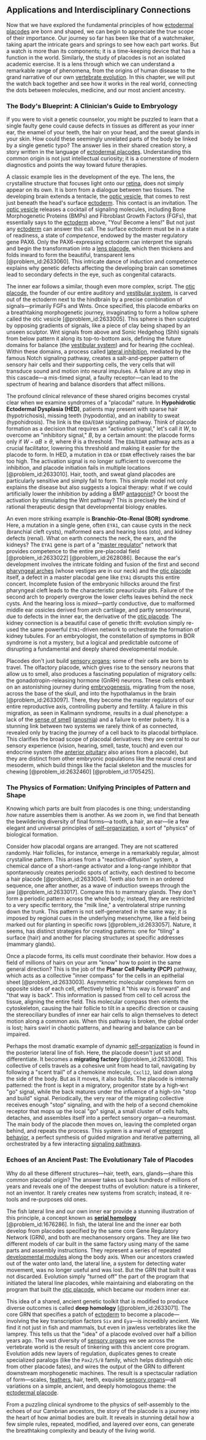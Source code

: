 ## Applications and Interdisciplinary Connections

Now that we have explored the fundamental principles of how [ectodermal placodes](@article_id:201098) are born and shaped, we can begin to appreciate the true scope of their importance. Our journey so far has been like that of a watchmaker, taking apart the intricate gears and springs to see how each part works. But a watch is more than its components; it is a time-keeping device that has a function in the world. Similarly, the study of placodes is not an isolated academic exercise. It is a lens through which we can understand a remarkable range of phenomena, from the origins of human disease to the grand narrative of our own [vertebrate evolution](@article_id:144524). In this chapter, we will put the watch back together and see how it works in the real world, connecting the dots between molecules, medicine, and our most ancient ancestry.

### The Body's Blueprint: A Clinician's Guide to Embryology

If you were to visit a genetic counselor, you might be puzzled to learn that a single faulty gene could cause defects in tissues as different as your inner ear, the enamel of your teeth, the hair on your head, and the sweat glands in your skin. How could these seemingly unrelated parts of the body be linked by a single genetic typo? The answer lies in their shared creation story, a story written in the language of [ectodermal placodes](@article_id:201098). Understanding this common origin is not just intellectual curiosity; it is a cornerstone of modern diagnostics and points the way toward future therapies.

A classic example lies in the development of the eye. The lens, the crystalline structure that focuses light onto our [retina](@article_id:147917), does not simply appear on its own. It is born from a dialogue between two tissues. The developing brain extends a tentacle, the [optic vesicle](@article_id:274837), that comes to rest just beneath the head's surface [ectoderm](@article_id:139845). This contact is an invitation. The [optic vesicle](@article_id:274837) releases a cocktail of signaling molecules, including Bone Morphogenetic Proteins (BMPs) and Fibroblast Growth Factors (FGFs), that essentially says to the [ectoderm](@article_id:139845) above, "You! Become a lens!" But not just any [ectoderm](@article_id:139845) can answer this call. The surface ectoderm must be in a state of readiness, a state of *competence*, endowed by the master regulatory gene PAX6. Only the PAX6-expressing ectoderm can interpret the signals and begin the transformation into a [lens placode](@article_id:271243), which then thickens and folds inward to form the beautiful, transparent lens [@problem_id:2633060]. This intricate dance of induction and competence explains why genetic defects affecting the developing brain can sometimes lead to secondary defects in the eye, such as congenital cataracts.

The inner ear follows a similar, though even more complex, script. The [otic placode](@article_id:267585), the founder of our entire auditory and [vestibular system](@article_id:153385), is carved out of the ectoderm next to the hindbrain by a precise combination of signals—primarily FGFs and Wnts. Once specified, this placode embarks on a breathtaking morphogenetic journey, invaginating to form a hollow sphere called the otic vesicle [@problem_id:2633005]. This sphere is then sculpted by opposing gradients of signals, like a piece of clay being shaped by an unseen sculptor. Wnt signals from above and Sonic Hedgehog (Shh) signals from below pattern it along its top-to-bottom axis, defining the future domains for balance (the [vestibular system](@article_id:153385)) and for hearing (the cochlea). Within these domains, a process called [lateral inhibition](@article_id:154323), mediated by the famous Notch signaling pathway, creates a salt-and-pepper pattern of sensory hair cells and their supporting cells, the very cells that will transduce sound and motion into neural impulses. A failure at any step in this cascade—a mis-timed signal, a faulty receptor—can lead to the spectrum of hearing and balance disorders that affect millions.

The profound clinical relevance of these shared origins becomes crystal clear when we examine syndromes of a "placodal" nature. In **Hypohidrotic Ectodermal Dysplasia (HED)**, patients may present with sparse hair (hypotrichosis), missing teeth (hypodontia), and an inability to sweat (hypohidrosis). The link is the `EDA`/`EDAR` signaling pathway. Think of placode formation as a decision that requires an "activation signal," let's call it $W$, to overcome an "inhibitory signal," $B$, by a certain amount: the placode forms only if $W - \alpha B \ge \theta$, where $\theta$ is a threshold. The `EDA`/`EDAR` pathway acts as a crucial facilitator, lowering this threshold and making it easier for the placode to form. In HED, a mutation in `EDA` or `EDAR` effectively raises the bar too high. The activation signal is no longer sufficient to overcome the inhibition, and placode initiation fails in multiple locations [@problem_id:2633010]. Hair, tooth, and sweat gland placodes are particularly sensitive and simply fail to form. This simple model not only explains the disease but also suggests a logical therapy: what if we could artificially lower the inhibition by adding a BMP [antagonist](@article_id:170664)? Or boost the activation by stimulating the Wnt pathway? This is precisely the kind of rational therapeutic design that developmental biology enables.

An even more striking example is **Branchio-Oto-Renal (BOR) syndrome**. Here, a mutation in a single gene, often `EYA1`, can cause cysts in the neck (branchial cleft cysts), malformed ears and hearing loss (oto), and kidney defects (renal). What on earth connects the neck, the ears, and the kidneys? The `EYA1` gene is part of a "[master regulator](@article_id:265072)" network that provides competence to the entire pre-placodal field [@problem_id:2633022] [@problem_id:2628086]. Because the ear's development involves the intricate folding and fusion of the first and second [pharyngeal arches](@article_id:266219) (whose vestiges are in our neck) and the [otic placode](@article_id:267585) itself, a defect in a master placodal gene like `EYA1` disrupts this entire concert. Incomplete fusion of the embryonic hillocks around the first pharyngeal cleft leads to the characteristic preauricular pits. Failure of the second arch to properly overgrow the lower clefts leaves behind the neck cysts. And the hearing loss is *mixed*—partly conductive, due to malformed middle ear ossicles derived from arch cartilage, and partly sensorineural, due to defects in the inner ear, the derivative of the [otic placode](@article_id:267585). The kidney connection is a beautiful case of genetic thrift: evolution simply re-used the same powerful `EYA1`-driven network to orchestrate the formation of kidney tubules. For an embryologist, the constellation of symptoms in BOR syndrome is not a mystery, but a logical and predictable outcome of disrupting a fundamental and deeply shared developmental module.

Placodes don't just build [sensory organs](@article_id:269247); some of their cells are born to travel. The olfactory placode, which gives rise to the sensory neurons that allow us to smell, also produces a fascinating population of migratory cells: the gonadotropin-releasing hormone (GnRH) neurons. These cells embark on an astonishing journey during [embryogenesis](@article_id:154373), migrating from the nose, across the base of the skull, and into the hypothalamus in the brain [@problem_id:2633097]. There, they become the master regulators of our entire reproductive axis, controlling puberty and fertility. A failure in this migration, as seen in Kallmann syndrome, results in a dual phenotype: a lack of the [sense of smell](@article_id:177705) ([anosmia](@article_id:167778)) and a failure to enter puberty. It is a stunning link between two systems we rarely think of as connected, revealed only by tracing the journey of a cell back to its placodal birthplace. This clarifies the broad scope of placodal derivatives: they are central to our sensory experience (vision, hearing, smell, taste, touch) and even our endocrine system (the [anterior pituitary](@article_id:152632) also arises from a placode), but they are distinct from other embryonic populations like the neural crest and mesoderm, which build things like the facial skeleton and the muscles for chewing [@problem_id:2632460] [@problem_id:1705425].

### The Physics of Formation: Unifying Principles of Pattern and Shape

Knowing which parts are built from placodes is one thing; understanding *how* nature assembles them is another. As we zoom in, we find that beneath the bewildering diversity of final forms—a tooth, a hair, an ear—lie a few elegant and universal principles of [self-organization](@article_id:186311), a sort of "physics" of biological formation.

Consider how placodal organs are arranged. They are not scattered randomly. Hair follicles, for instance, emerge in a remarkably regular, almost crystalline pattern. This arises from a "reaction-diffusion" system, a chemical dance of a short-range activator and a long-range inhibitor that spontaneously creates periodic spots of activity, each destined to become a hair placode [@problem_id:2633004]. Teeth also form in an ordered sequence, one after another, as a wave of induction sweeps through the jaw [@problem_id:2633017]. Compare this to mammary glands. They don't form a periodic pattern across the whole body; instead, they are restricted to a very specific territory, the "milk line," a ventrolateral stripe running down the trunk. This pattern is not self-generated in the same way; it is imposed by regional cues in the underlying mesenchyme, like a field being marked out for planting in specific rows [@problem_id:2633057]. Nature, it seems, has distinct strategies for creating patterns: one for "tiling" a surface (hair) and another for placing structures at specific addresses (mammary glands).

Once a placode forms, its cells must coordinate their behavior. How does a field of millions of hairs on your arm "know" how to point in the same general direction? This is the job of the **Planar Cell Polarity (PCP)** pathway, which acts as a collective "inner compass" for the cells in an epithelial sheet [@problem_id:2633003]. Asymmetric molecular complexes form on opposite sides of each cell, effectively telling it "this way is forward" and "that way is back". This information is passed from cell to cell across the tissue, aligning the entire field. This molecular compass then orients the cytoskeleton, causing the hair follicle to tilt in a specific direction or causing the stereociliary bundles of inner ear hair cells to align themselves to detect motion along a common axis. When this pathway is broken, the global order is lost; hairs swirl in chaotic patterns, and hearing and balance can be impaired.

Perhaps the most dramatic example of dynamic [self-organization](@article_id:186311) is found in the posterior lateral line of fish. Here, the placode doesn't just sit and differentiate. It becomes a **migrating factory** [@problem_id:2633008]. This collective of cells travels as a cohesive unit from head to tail, navigating by following a "scent trail" of a chemokine molecule, `Cxcl12`, laid down along the side of the body. But as it moves, it also builds. The placode is internally patterned: the front is kept in a migratory, progenitor state by a high-`Wnt` "go" signal, while the back matures under the influence of a high-`Shh` "stop and build" signal. Periodically, the very rear of the migrating collective receives enough "stop" signaling, and with the help of a second chemokine receptor that mops up the local "go" signal, a small cluster of cells halts, detaches, and assembles itself into a perfect sensory organ—a neuromast. The main body of the placode then moves on, leaving the completed organ behind, and repeats the process. This system is a marvel of [emergent behavior](@article_id:137784), a perfect synthesis of guided migration and iterative patterning, all orchestrated by a few interacting [signaling pathways](@article_id:275051).

### Echoes of an Ancient Past: The Evolutionary Tale of Placodes

Why do all these different structures—hair, teeth, ears, glands—share this common placodal origin? The answer takes us back hundreds of millions of years and reveals one of the deepest truths of evolution: nature is a tinkerer, not an inventor. It rarely creates new systems from scratch; instead, it re-tools and re-purposes old ones.

The fish lateral line and our own inner ear provide a stunning illustration of this principle, a concept known as **[serial homology](@article_id:273124)** [@problem_id:1676286]. In fish, the lateral line and the inner ear both develop from placodes specified by the same core Gene Regulatory Network (GRN), and both are mechanosensory organs. They are like two different models of car built in the same factory using many of the same parts and assembly instructions. They represent a series of repeated [developmental modules](@article_id:168259) along the body axis. When our ancestors crawled out of the water onto land, the lateral line, a system for detecting water movement, was no longer useful and was lost. But the GRN that built it was not discarded. Evolution simply "turned off" the part of the program that initiated the lateral line placodes, while maintaining and elaborating on the program that built the [otic placode](@article_id:267585), which became our modern inner ear.

This idea of a shared, ancient genetic toolkit that is modified to produce diverse outcomes is called **deep homology** [@problem_id:2633071]. The core GRN that specifies a patch of [ectoderm](@article_id:139845) to become a placode—involving the key transcription factors `Six` and `Eya`—is incredibly ancient. We find it not just in fish and mammals, but even in jawless vertebrates like the lamprey. This tells us that the "idea" of a placode evolved over half a billion years ago. The vast diversity of [sensory organs](@article_id:269247) we see across the vertebrate world is the result of tinkering with this ancient core program. Evolution adds new layers of regulation, duplicates genes to create specialized paralogs (like the `Pax2/5/8` family, which helps distinguish otic from other placode fates), and wires the output of the GRN to different downstream morphogenetic machines. The result is a spectacular radiation of form—scales, [feathers](@article_id:166138), hair, teeth, exquisite [sensory organs](@article_id:269247)—all variations on a simple, ancient, and deeply homologous theme: the [ectodermal placode](@article_id:274994).

From a puzzling clinical syndrome to the physics of self-assembly to the echoes of our Cambrian ancestors, the story of the placode is a journey into the heart of how animal bodies are built. It reveals in stunning detail how a few simple rules, repeated, modified, and layered over eons, can generate the breathtaking complexity and beauty of the living world.
